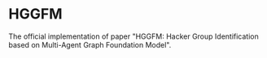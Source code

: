 # HGGFM
The official implementation of paper "HGGFM: Hacker Group Identification based on Multi-Agent Graph Foundation Model".

